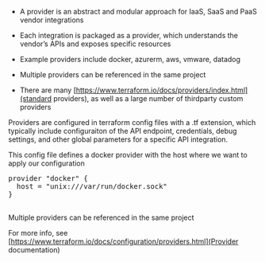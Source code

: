 

* A provider is an abstract and modular approach for IaaS, SaaS and PaaS vendor integrations

* Each integration is packaged as a provider, which understands the vendor’s APIs and exposes specific resources

* Example providers include docker, azurerm, aws, vmware, datadog

* Multiple providers can be referenced in the same project

* There are many [https://www.terraform.io/docs/providers/index.html](standard providers), as well as a large number of thirdparty custom providers

Providers are configured in terraform config files with a .tf extension, which typically include configuraiton of the API endpoint, credentials, debug settings, and other global parameters for a specific API integration.

This config file defines a docker provider with the host where we want to apply our configuration

<pre class="file" data-filename="main.tf" data-target="replace">provider "docker" {
  host = "unix:///var/run/docker.sock"
}

</pre>

Multiple providers can be referenced in the same project

For more info, see [https://www.terraform.io/docs/configuration/providers.html](Provider documentation)

